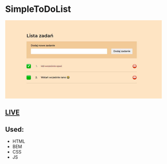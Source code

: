 # SimpleToDoList

![Project](img/toDoListCover.jpg)

## [LIVE](https://cezary-gawronski.github.io/SimpleToDoList/)

## Used:

- HTML
- BEM
- CSS
- JS
